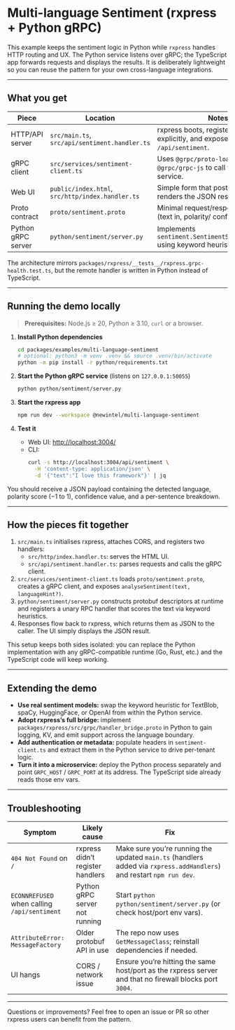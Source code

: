# Multi-language Sentiment (rxpress + Python gRPC)

This example keeps the sentiment logic in Python while `rxpress` handles HTTP routing and UX. The Python service listens over gRPC; the TypeScript app forwards requests and displays the results. It is deliberately lightweight so you can reuse the pattern for your own cross-language integrations.

---

## What you get

| Piece              | Location                                         | Notes                                                                       |
| ------------------ | ------------------------------------------------ | --------------------------------------------------------------------------- |
| HTTP/API server    | `src/main.ts`, `src/api/sentiment.handler.ts`    | rxpress boots, registers handlers explicitly, and exposes `/api/sentiment`. |
| gRPC client        | `src/services/sentiment-client.ts`               | Uses `@grpc/proto-loader` + `@grpc/grpc-js` to call the Python service.     |
| Web UI             | `public/index.html`, `src/http/index.handler.ts` | Simple form that posts text and renders the JSON response.                  |
| Proto contract     | `proto/sentiment.proto`                          | Minimal request/response definition (text in, polarity/ confidence out).    |
| Python gRPC server | `python/sentiment/server.py`                     | Implements `sentiment.SentimentService.Analyse` using keyword heuristics.   |

The architecture mirrors `packages/rxpress/__tests__/rxpress.grpc-health.test.ts`, but the remote handler is written in Python instead of TypeScript.

---

## Running the demo locally

> **Prerequisites:** Node.js ≥ 20, Python ≥ 3.10, `curl` or a browser.

1. **Install Python dependencies**

   ```bash
   cd packages/examples/multi-language-sentiment
   # optional: python3 -m venv .venv && source .venv/bin/activate
   python -m pip install -r python/requirements.txt
   ```

2. **Start the Python gRPC service** (listens on `127.0.0.1:50055`)

   ```bash
   python python/sentiment/server.py
   ```

3. **Start the rxpress app**

   ```bash
   npm run dev --workspace @newintel/multi-language-sentiment
   ```

4. **Test it**
   - Web UI: <http://localhost:3004/>
   - CLI:
     ```bash
     curl -s http://localhost:3004/api/sentiment \
       -H 'content-type: application/json' \
       -d '{"text":"I love this framework"}' | jq
     ```

You should receive a JSON payload containing the detected language, polarity score (−1 to 1), confidence value, and a per-sentence breakdown.

---

## How the pieces fit together

1. `src/main.ts` initialises rxpress, attaches CORS, and registers two handlers:
   - `src/http/index.handler.ts`: serves the HTML UI.
   - `src/api/sentiment.handler.ts`: parses requests and calls the gRPC client.
2. `src/services/sentiment-client.ts` loads `proto/sentiment.proto`, creates a gRPC client, and exposes `analyseSentiment(text, languageHint?)`.
3. `python/sentiment/server.py` constructs protobuf descriptors at runtime and registers a unary RPC handler that scores the text via keyword heuristics.
4. Responses flow back to rxpress, which returns them as JSON to the caller. The UI simply displays the JSON result.

This setup keeps both sides isolated: you can replace the Python implementation with any gRPC-compatible runtime (Go, Rust, etc.) and the TypeScript code will keep working.

---

## Extending the demo

- **Use real sentiment models:** swap the keyword heuristic for TextBlob, spaCy, HuggingFace, or OpenAI from within the Python service.
- **Adopt rxpress’s full bridge:** implement `packages/rxpress/src/grpc/handler_bridge.proto` in Python to gain logging, KV, and emit support across the language boundary.
- **Add authentication or metadata:** populate headers in `sentiment-client.ts` and extract them in the Python service to drive per-tenant logic.
- **Turn it into a microservice:** deploy the Python process separately and point `GRPC_HOST` / `GRPC_PORT` at its address. The TypeScript side already reads those env vars.

---

## Troubleshooting

| Symptom                                      | Likely cause                     | Fix                                                                                                                  |
| -------------------------------------------- | -------------------------------- | -------------------------------------------------------------------------------------------------------------------- |
| `404 Not Found` on `/`                       | rxpress didn’t register handlers | Make sure you’re running the updated `main.ts` (handlers added via `rxpress.addHandlers`) and restart `npm run dev`. |
| `ECONNREFUSED` when calling `/api/sentiment` | Python gRPC server not running   | Start `python python/sentiment/server.py` (or check host/port env vars).                                             |
| `AttributeError: MessageFactory`             | Older protobuf API in use        | The repo now uses `GetMessageClass`; reinstall dependencies if needed.                                               |
| UI hangs                                     | CORS / network issue             | Ensure you’re hitting the same host/port as the rxpress server and that no firewall blocks port `3004`.              |

---

Questions or improvements? Feel free to open an issue or PR so other rxpress users can benefit from the pattern.
